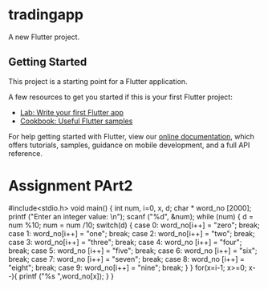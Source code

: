 # tradingapp

A new Flutter project.

## Getting Started

This project is a starting point for a Flutter application.

A few resources to get you started if this is your first Flutter project:

- [Lab: Write your first Flutter app](https://flutter.dev/docs/get-started/codelab)
- [Cookbook: Useful Flutter samples](https://flutter.dev/docs/cookbook)

For help getting started with Flutter, view our
[online documentation](https://flutter.dev/docs), which offers tutorials,
samples, guidance on mobile development, and a full API reference.


# Assignment PArt2

#include<stdio.h>
void main()
{
  int num, i=0, x, d;
  char * word_no [2000];
  printf ("Enter an integer value: \n");
  scanf ("%d", &num);
  while (num)
  {
    d = num %10;
    num = num /10;
    switch(d)
    {
      case 0: word_no[i++] = "zero";
      break;
      case 1: word_no[i++] = "one"; 
      break;
      case 2: word_no[i++] = "two"; 
      break;
      case 3: word_no[i++] = "three"; 
      break;
      case 4: word_no [i++] = "four"; 
      break;
      case 5: word_no [i++] = "five"; 
      break;
      case 6: word_no [i++] = "six"; 
      break;
      case 7: word_no [i++] = "seven"; 
      break;
      case 8: word_no [i++] = "eight"; 
      break;
      case 9: word_no[i++] = "nine"; 
      break;
    }
  }
  for(x=i-1; x>=0; x--){
  printf ("%s ",word_no[x]);
  }
}

